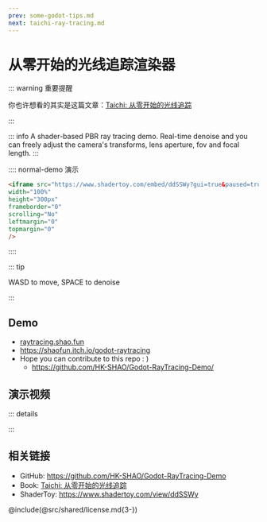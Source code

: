 ```yaml
---
prev: some-godot-tips.md
next: taichi-ray-tracing.md
---
```


# 从零开始的光线追踪渲染器

::: warning 重要提醒

你也许想看的其实是这篇文章：[Taichi: 从零开始的光线追踪](taichi-ray-tracing.md)

:::

::: info
A shader-based PBR ray tracing demo. Real-time denoise and you can freely adjust the camera's transforms, lens aperture, fov and focal length.
:::

:::: normal-demo 演示
```html
<iframe src="https://www.shadertoy.com/embed/ddSSWy?gui=true&paused=true"
width="100%"
height="300px"
frameborder="0"
scrolling="No"
leftmargin="0"
topmargin="0"
/>
```
::::

::: tip

WASD to move, SPACE to denoise

:::

## Demo

- [raytracing.shao.fun](https://raytracing.shao.fun)
- https://shaofun.itch.io/godot-raytracing  
- Hope you can contribute to this repo : )
  - https://github.com/HK-SHAO/Godot-RayTracing-Demo/

## 演示视频

::: details

<BiliBili bvid="BV1qe411F768" :time="33"/>

:::

## 相关链接

- GitHub: https://github.com/HK-SHAO/Godot-RayTracing-Demo
- Book: [Taichi: 从零开始的光线追踪](https://shao.fun/blog/w/taichi-ray-tracing.html)
- ShaderToy: https://www.shadertoy.com/view/ddSSWy

@include(@src/shared/license.md{3-})
